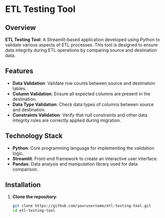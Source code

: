 # ETL Testing Tool

## Overview
**ETL Testing Tool**: A Streamlit-based application developed using Python to validate various aspects of ETL processes. This tool is designed to ensure data integrity during ETL operations by comparing source and destination data.

## Features
- **Data Validation**: Validate row counts between source and destination tables.
- **Column Validation**: Ensure all expected columns are present in the destination.
- **Data Type Validation**: Check data types of columns between source and destination.
- **Constraints Validation**: Verify that null constraints and other data integrity rules are correctly applied during migration.

## Technology Stack
- **Python**: Core programming language for implementing the validation logic.
- **Streamlit**: Front-end framework to create an interactive user interface.
- **Pandas**: Data analysis and manipulation library used for data comparison.

## Installation

1. **Clone the repository**:
   ```bash
   git clone https://github.com/yourusername/etl-testing-tool.git
   cd etl-testing-tool
